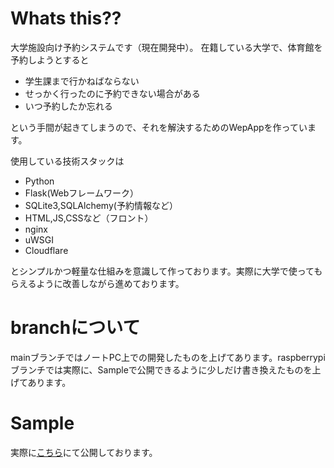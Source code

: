 # Whats this??
大学施設向け予約システムです（現在開発中）。
在籍している大学で、体育館を予約しようとすると

- 学生課まで行かねばならない
- せっかく行ったのに予約できない場合がある
- いつ予約したか忘れる

という手間が起きてしまうので、それを解決するためのWepAppを作っています。

使用している技術スタックは

- Python
- Flask(Webフレームワーク）
- SQLite3,SQLAlchemy(予約情報など）
- HTML,JS,CSSなど（フロント）
- nginx
- uWSGI
- Cloudflare

とシンプルかつ軽量な仕組みを意識して作っております。実際に大学で使ってもらえるように改善しながら進めております。

# branchについて
mainブランチではノートPC上での開発したものを上げてあります。raspberrypiブランチでは実際に、Sampleで公開できるように少しだけ書き換えたものを上げてあります。


# Sample
実際に[こちら](cercil.net)にて公開しております。
